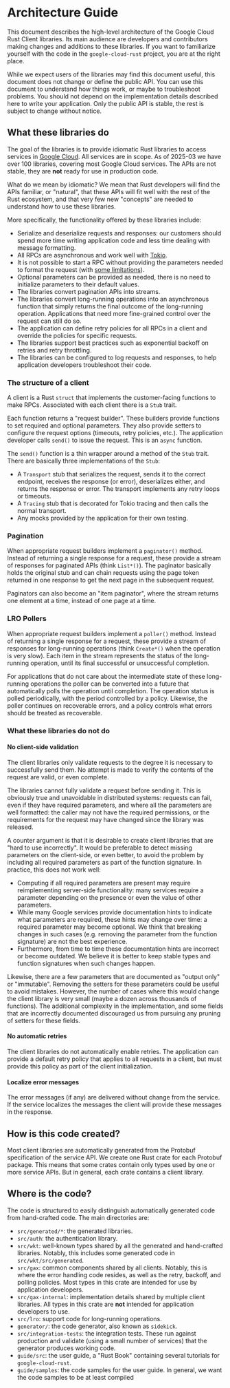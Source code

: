 # Architecture Guide

This document describes the high-level architecture of the Google Cloud Rust
Client libraries. Its main audience are developers and contributors making
changes and additions to these libraries. If you want to familiarize yourself
with the code in the `google-cloud-rust` project, you are at the right place.

While we expect users of the libraries may find this document useful, this
document does not change or define the public API. You can use this document to
understand how things work, or maybe to troubleshoot problems. You should not
depend on the implementation details described here to write your application.
Only the public API is stable, the rest is subject to change without notice.

## What these libraries do

The goal of the libraries is to provide idiomatic Rust libraries to access
services in [Google Cloud](https://cloud.google.com). All services are in scope.
As of 2025-03 we have over 100 libraries, covering most Google Cloud services.
The APIs are not stable, they are **not** ready for use in production code.

What do we mean by idiomatic? We mean that Rust developers will find the APIs
familiar, or "natural", that these APIs will fit well with the rest of the Rust
ecosystem, and that very few new "concepts" are needed to understand how to use
these libraries.

More specifically, the functionality offered by these libraries include:

- Serialize and deserialize requests and responses: our customers should spend
  more time writing application code and less time dealing with message
  formatting.
- All RPCs are asynchronous and work well with [Tokio].
- It is not possible to start a RPC without providing the parameters needed to
  format the request (with [some limitations](#what-these-libraries-do-not-do)).
- Optional parameters can be provided as needed, there is no need to initialize
  parameters to their default values.
- The libraries convert pagination APIs into streams.
- The libraries convert long-running operations into an asynchronous function
  that simply returns the final outcome of the long-running operation.
  Applications that need more fine-grained control over the request can still do
  so.
- The application can define retry policies for all RPCs in a client and
  override the policies for specific requests.
- The libraries support best practices such as exponential backoff on retries
  and retry throttling.
- The libraries can be configured to log requests and responses, to help
  application developers troubleshoot their code.

### The structure of a client

A client is a Rust `struct` that implements the customer-facing functions to
make RPCs. Associated with each client there is a `Stub` trait.

Each function returns a "request builder". These builders provide functions to
set required and optional parameters. They also provide setters to configure the
request options (timeouts, retry policies, etc.). The application developer
calls `send()` to issue the request. This is an `async` function.

The `send()` function is a thin wrapper around a method of the `Stub` trait.
There are basically three implementations of the `Stub`:

- A `Transport` stub that serializes the request, sends it to the correct
  endpoint, receives the response (or error), deserializes either, and returns
  the response or error. The transport implements any retry loops or timeouts.
- A `Tracing` stub that is decorated for Tokio tracing and then calls the normal
  transport.
- Any mocks provided by the application for their own testing.

### Pagination

When appropriate request builders implement a `paginator()` method. Instead of
returning a single response for a request, these provide a stream of responses
for paginated APIs (think `List*()`). The paginator basically holds the original
stub and can chain requests using the page token returned in one response to get
the next page in the subsequent request.

Paginators can also become an "item paginator", where the stream returns one
element at a time, instead of one page at a time.

### LRO Pollers

When appropriate request builders implement a `poller()` method. Instead of
returning a single response for a request, these provide a stream of responses
for long-running operations (think `Create*()` when the operation is very slow).
Each item in the stream represents the status of the long-running operation,
until its final successful or unsuccessful completion.

For applications that do not care about the intermediate state of these
long-running operations the poller can be converted into a future that
automatically polls the operation until completion. The operation status is
polled periodically, with the period controlled by a policy. Likewise, the
poller continues on recoverable errors, and a policy controls what errors should
be treated as recoverable.

### What these libraries do not do

#### No client-side validation

The client libraries only validate requests to the degree it is necessary to
successfully send them. No attempt is made to verify the contents of the request
are valid, or even complete.

The libraries cannot fully validate a request before sending it. This is
obviously true and unavoidable in distributed systems: requests can fail, even
if they have required parameters, and where all the parameters are well
formatted: the caller may not have the required permissions, or the requirements
for the request may have changed since the library was released.

A counter argument is that it is desirable to create client libraries that are
"hard to use incorrectly". It would be preferable to detect missing parameters
on the client-side, or even better, to avoid the problem by including all
required parameters as part of the function signature. In practice, this does
not work well:

- Computing if all required parameters are present may require reimplementing
  server-side functionality: many services require a parameter depending on the
  presence or even the value of other parameters.
- While many Google services provide documentation hints to indicate what
  parameters are required, these hints may change over time: a required
  parameter may become optional. We think that breaking changes in such cases
  (e.g. removing the parameter from the function signature) are not the best
  experience.
- Furthermore, from time to time these documentation hints are incorrect or
  become outdated. We believe it is better to keep stable types and function
  signatures when such changes happen.

Likewise, there are a few parameters that are documented as "output only" or
"immutable". Removing the setters for these parameters could be useful to avoid
mistakes. However, the number of cases where this would change the client
library is very small (maybe a dozen across thousands of functions). The
additional complexity in the implementation, and some fields that are
incorrectly documented discouraged us from pursuing any pruning of setters for
these fields.

#### No automatic retries

The client libraries do not automatically enable retries. The application can
provide a default retry policy that applies to all requests in a client, but
must provide this policy as part of the client initialization.

#### Localize error messages

The error messages (if any) are delivered without change from the service. If
the service localizes the messages the client will provide these messages in the
response.

## How is this code created?

Most client libraries are automatically generated from the Protobuf
specification of the service API. We create one Rust crate for each Protobuf
package. This means that some crates contain only types used by one or more
service APIs. But in general, each crate contains a client library.

## Where is the code?

The code is structured to easily distinguish automatically generated code from
hand-crafted code. The main directories are:

- `src/generated/*`: the generated libraries.
- `src/auth`: the authentication library.
- `src/wkt`: well-known types shared by all the generated and hand-crafted
  libraries. Notably, this includes some generated code in
  `src/wkt/src/generated`.
- `src/gax`: common components shared by all clients. Notably, this is where the
  error handling code resides, as well as the retry, backoff, and polling
  policies. Most types in this crate are intended for use by application
  developers.
- `src/gax-internal`: implementation details shared by multiple client
  libraries. All types in this crate are **not** intended for application
  developers to use.
- `src/lro`: support code for long-running operations.
- `generator/`: the code generator, also known as `sidekick`.
- `src/integration-tests`: the integration tests. These run against production
  and validate (using a small number of services) that the generator produces
  working code.
- `guide/src`: the user guide, a "Rust Book" containing several tutorials for
  `google-cloud-rust`.
- `guide/samples`: the code samples for the user guide. In general, we want the
  code samples to be at least compiled

[tokio]: https://tokio.rs
